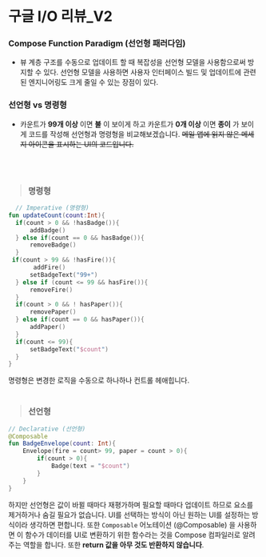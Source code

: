 # 구글 I/O 리뷰_V2

### Compose Function Paradigm (선언형 패러다임)
- 뷰 계층 구조를 수동으로 업데이트 할 때 복잡성을 선언형 모델을 사용함으로써 방지할 수 있다. 선언형 모델을 사용하면 사용자 인터페이스 빌드 및 업데이트에 관련된 엔지니어링도 크게 줄일 수 있는 장점이 있다.

### 선언형 vs 명령형
- 카운트가 __99개 이상__ 이면 __불__ 이 보이게 하고 카운트가 __0개 이상__ 이면 __종이__ 가 보이게 코드를 작성해 선언형과 명령형을 비교해보겠습니다. ~~메일 앱에 읽지 않은 메세지 아이콘을 표시하는 UI의 코드입니다.~~ 
<br>
<br>

 > ### 명령형
  ``` kotlin
    // Imperative (명령형)
  fun updateCount(count:Int){
    if(count > 0 && !hasBadge()){
        addBadge()
    } else if(count == 0 && hasBadge()){
        removeBadge()
    }
   if(count > 99 && !hasFire()){
         addFire()
        setBadgeText("99+")
    } else if (count <= 99 && hasFire()){
        removeFire()
    }
    if(count > 0 && ! hasPaper()){
        removePaper()
    } else if(count == 0 && hasPaper()){
        addPaper()
    }
    if(count <= 99){
        setBadgeText("$count")
    }
  } 
  ```
명령형은 변경한 로직을 수동으로 하나하나 컨트롤 헤애힙니다.
<br><br>

> ### 선언형
``` kotlin
// Declarative (선언형)
@Composable 
fun BadgeEnvelope(count: Int){
    Envelope(fire = count> 99, paper = count > 0){
        if(count > 0){
            Badge(text = "$count")
        }
    }
}
```
 하지만 선언형은 값이 바뀔 때마다 재평가하며 필요할 때마다 업데이트 하므로 요소를 제거하거나 숨길 필요가 없습니다. UI를 선택하는 방식이 아닌 원하는 UI를 설정하는 방식이라 생각하면 편합니다. 또한 ``` Composable ``` 어노테이션  (@Composable) 을 사용하면 이 함수가 데이터를 UI로 변환하기 위한 함수라는 것을 Compose 컴파일러로 알려주는 역할을 합니다. 또한 __return 값을 아무 것도 반환하지 않습니다__.